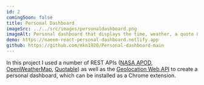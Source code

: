 ```yaml
---
id: 2
comingSoon: false
title: Personal Dashboard
imageSrc: ../../src/images/personaldashboard.png
imageAlt: Personal dashboard that displays the time, weather, a quote & a background image
demo: https://naeem-react-personal-dashboard.netlify.app
github: https://github.com/mkn1920/Personal-dashboard-main
---
```


In this project I used a number of REST APIs ([NASA APOD](https://api.nasa.gov/#apod), [OpenWeatherMap](https://openweathermap.org/api), [Quotable](https://github.com/lukePeavey/quotable#quotable)) as well as the [Geolocation Web API](https://developer.mozilla.org/en-US/docs/Web/API/Geolocation_API) to create a personal dashboard, which can be installed as a Chrome extension.
